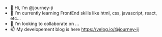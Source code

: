 - 👋 Hi, I’m @journey-ji
- 🌱 I’m currently learning FrontEnd skills like html, css, javascript, react, etc...
- 💞️ I’m looking to collaborate on ...
- 📫 My developement blog is here https://velog.io/@journey-ji
<!---
journey-ji/journey-ji is a ✨ special ✨ repository because its `README.md` (this file) appears on your GitHub profile.
You can click the Preview link to take a look at your changes.
--->
